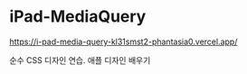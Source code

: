 # iPad-MediaQuery
https://i-pad-media-query-kl31smst2-phantasia0.vercel.app/

순수 CSS 디자인 연습. 애플 디자인 배우기
